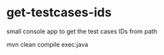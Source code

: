 # get-testcases-ids
small console app to get the test cases IDs from path

mvn clean compile exec:java
